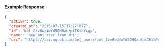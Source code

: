 <!-- Code generated for API Clients. DO NOT EDIT. -->

#### Example Response

```json
{
  "active": true,
  "created_at": "2025-07-15T17:27:07Z",
  "id": "bot_2zv8wpNwYd5QH0auXpiIKshYcgp",
  "name": "new bot user from API",
  "uri": "https://api.ngrok.com/bot_users/bot_2zv8wpNwYd5QH0auXpiIKshYcgp"
}
```
